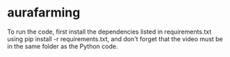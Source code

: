 # aurafarming
To run the code, first install the dependencies listed in requirements.txt using pip install -r requirements.txt, and don't forget that the video must be in the same folder as the Python code.